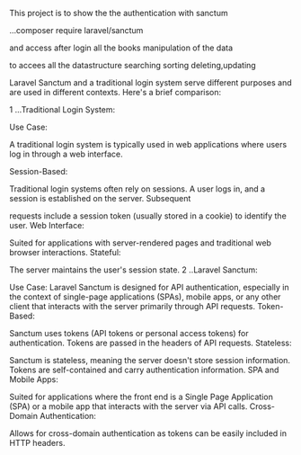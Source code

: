 This project is to show the the authentication with sanctum

...composer require laravel/sanctum

and access after login all the books manipulation of the data

to accees all the datastructure searching sorting deleting,updating


Laravel Sanctum and a traditional login system serve different purposes and are used in different contexts. Here's a brief comparison:

1 ...Traditional Login System:

Use Case:

A traditional login system is typically used in web applications where users log in through a web interface.

Session-Based:

Traditional login systems often rely on sessions. A user logs in, and a session is established on the server. Subsequent 

requests include a session token (usually stored in a cookie) to identify the user.
Web Interface:

Suited for applications with server-rendered pages and traditional web browser interactions.
Stateful:

The server maintains the user's session state.
2  ..Laravel Sanctum:

Use Case: 
Laravel Sanctum is designed for API authentication, especially in the context of single-page applications (SPAs), mobile apps, or any other client that interacts with the server primarily through API requests.
Token-Based: 

Sanctum uses tokens (API tokens or personal access tokens) for authentication. Tokens are passed in the headers of API requests.
Stateless:

Sanctum is stateless, meaning the server doesn't store session information. Tokens are self-contained and carry authentication information.
SPA and Mobile Apps:

Suited for applications where the front end is a Single Page Application (SPA) or a mobile app that interacts with the server via API calls.
Cross-Domain Authentication:

Allows for cross-domain authentication as tokens can be easily included in HTTP headers.

